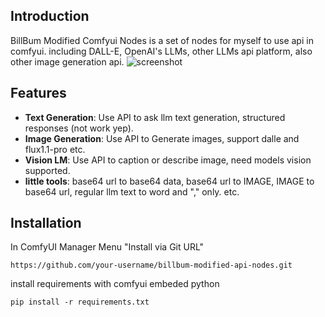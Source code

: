 ## Introduction 

BillBum Modified Comfyui Nodes is a set of nodes for myself to use api in comfyui.
including DALL-E, OpenAI's LLMs, other LLMs api platform, also other image generation api.
![screenshot](https://github.com/user-attachments/assets/3dd235f3-cfd1-45dd-8914-c2b0fd68e5f1)

## Features

- **Text Generation**: Use API to ask llm text generation, structured responses (not work yep).
- **Image Generation**: Use API to Generate images, support dalle and flux1.1-pro etc.
- **Vision LM**: Use API to caption or describe image, need models vision supported.
- **little tools**: base64 url to base64 data, base64 url to IMAGE, IMAGE to base64 url, regular llm text to word and "," only. etc.

## Installation
In ComfyUI Manager Menu "Install via Git URL"
```
https://github.com/your-username/billbum-modified-api-nodes.git
```
install requirements with comfyui embeded python
```
pip install -r requirements.txt
```
